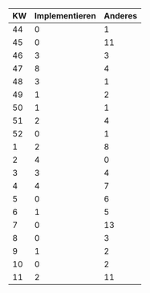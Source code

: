 | KW | Implementieren | Anderes | 
|----|----------------|---------| 
|44  | 0 | 1|
|45| 0 | 11 |
|46| 3 | 3 |
|47| 8 | 4 |
|48| 3 | 1 |
|49| 1 | 2 |
|50| 1 | 1 |
|51| 2 | 4 |
|52| 0 | 1 |
|1| 2 | 8 |
|2| 4 | 0 |
|3| 3 | 4 |
|4| 4 | 7 |
|5| 0 | 6 |
|6| 1 | 5 |
|7| 0 | 13 |
|8| 0 | 3 |
|9| 1 | 2 |
|10| 0 | 2 |
|11| 2 | 11 |
